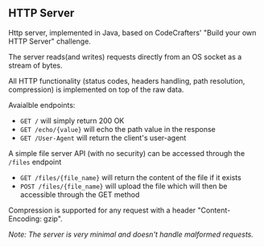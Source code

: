 ## HTTP Server
Http server, implemented in Java, based on CodeCrafters' "Build your own HTTP Server" challenge.

The server reads(and writes) requests directly from an OS socket as a stream of bytes.

All HTTP functionality (status codes, headers handling, path resolution, compression) is implemented on top of the raw data. 

Avaialble endpoints:
* `GET /` will simply return 200 OK
* `GET /echo/{value}` will echo the path value in the response
* `GET /User-Agent` will return the client's user-agent

A simple file server API (with no security) can be accessed through the `/files` endpoint 
* `GET /files/{file_name}` will return the content of the file if it exists
* `POST /files/{file_name}` will upload the file which will then be accessible through the GET method

Compression is supported for any request with a header "Content-Encoding: gzip".

_Note: The server is very minimal and doesn't handle malformed requests._
